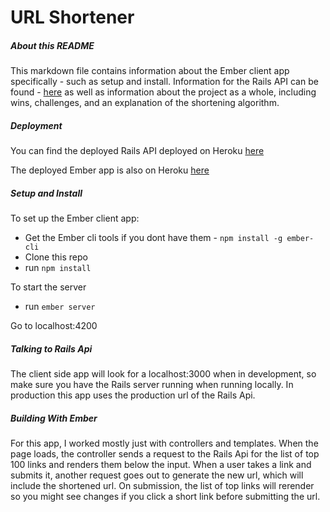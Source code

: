 # URL Shortener 

##### About this README
This markdown file contains information about the Ember client app specifically - such as setup and install. Information for the Rails API can be found - [here](https://raw.githubusercontent.com/jaredmurphy/url_shortener) as well as information about the project as a whole, including wins, challenges, and an explanation of the shortening algorithm.

##### Deployment 
You can find the deployed Rails API deployed on Heroku [here](https://url-shortenerapi.herokuapp.com/api/v1/tops)

The deployed Ember app is also on Heroku [here](https://protected-reaches-70331.herokuapp.com/)

##### Setup and Install
To set up the Ember client app:
* Get the Ember cli tools if you dont have them - `npm install -g ember-cli`
* Clone this repo 
* run `npm install`

To start the server
* run `ember server`

Go to localhost:4200 

##### Talking to Rails Api
The client side app will look for a localhost:3000 when in development, so make sure you have the Rails server running when running locally. In production this app uses the production url of the Rails Api. 

##### Building With Ember 
For this app, I worked mostly just with controllers and templates. When the page loads, the controller sends a request to the Rails Api for the list of top 100 links and renders them below the input. When a user takes a link and submits it, another request goes out to generate the new url, which will include the shortened url. On submission, the list of top links will rerender so you might see changes if you click a short link before submitting the url. 





